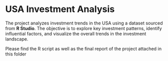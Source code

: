 # USA Investment Analysis
The project analyzes investment trends in the USA using a dataset sourced from **R Studio**. The objective is to explore key investment patterns, identify influential factors, and visualize the overall trends in the investment landscape.  

Please find the R script as well as the final report of the project attached in this folder
